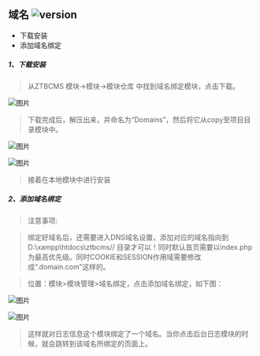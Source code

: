 ## 域名 ![version](https://img.shields.io/github/release/ztbcms/ztbcms-domains.svg?maxAge=36000)

* 下载安装
* 添加域名绑定

##### 1、下载安装
> 从ZTBCMS 模块->模块->模块仓库 中找到域名绑定模块，点击下载。

![图片](https://dn-coding-net-production-pp.qbox.me/784b0250-3f6c-4e4d-9186-ab5fb4c87304.png)

> 下载完成后，解压出来，并命名为“Domains”，然后将它从copy至项目目录模块中。

![图片](https://dn-coding-net-production-pp.qbox.me/f7372fde-3720-4aaf-bcb7-f922201239e3.png)

![图片](https://dn-coding-net-production-pp.qbox.me/c3628922-73f1-4581-8c7f-cf07b150a851.png)

> 接着在本地模块中进行安装

##### 2、添加域名绑定

> 注意事项:   

> 绑定好域名后，还需要进入DNS域名设置，添加对应的域名指向到 D:\xampp\htdocs\ztbcms// 目录才可以！同时默认首页需要以index.php为最高优先级。同时COOKIE和SESSION作用域需要修改成“.domain.com”这样的。

> 位置：模块>模块管理>域名绑定，点击添加域名绑定，如下图：

![图片](https://dn-coding-net-production-pp.qbox.me/4067be3b-d6f4-4598-85e5-1ac3a61811f6.png)

![图片](https://dn-coding-net-production-pp.qbox.me/ead33a6c-c617-4dec-a2d2-b03ce41914b7.png)

> 这样就对日志信息这个模块绑定了一个域名。当你点击后台日志模块的时候，就会跳转到该域名所绑定的页面上。

